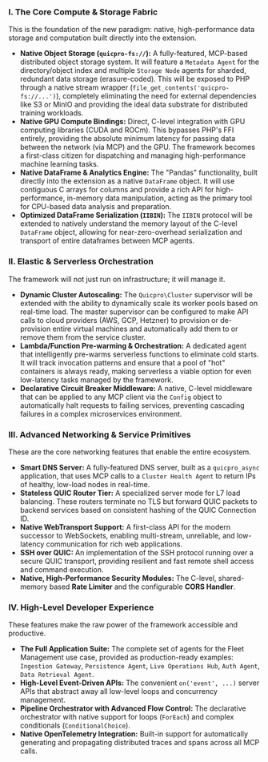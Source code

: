 ### I. The Core Compute & Storage Fabric

This is the foundation of the new paradigm: native, high-performance data storage and computation built directly into the extension.

* **Native Object Storage (`quicpro-fs://`):** A fully-featured, MCP-based distributed object storage system. It will feature a `Metadata Agent` for the directory/object index and multiple `Storage Node` agents for sharded, redundant data storage (erasure-coded). This will be exposed to PHP through a native stream wrapper (`file_get_contents('quicpro-fs://...')`), completely eliminating the need for external dependencies like S3 or MinIO and providing the ideal data substrate for distributed training workloads.
* **Native GPU Compute Bindings:** Direct, C-level integration with GPU computing libraries (CUDA and ROCm). This bypasses PHP's FFI entirely, providing the absolute minimum latency for passing data between the network (via MCP) and the GPU. The framework becomes a first-class citizen for dispatching and managing high-performance machine learning tasks.
* **Native DataFrame & Analytics Engine:** The "Pandas" functionality, built directly into the extension as a native `DataFrame` object. It will use contiguous C arrays for columns and provide a rich API for high-performance, in-memory data manipulation, acting as the primary tool for CPU-based data analysis and preparation.
* **Optimized DataFrame Serialization (`IIBIN`):** The `IIBIN` protocol will be extended to natively understand the memory layout of the C-level `DataFrame` object, allowing for near-zero-overhead serialization and transport of entire dataframes between MCP agents.

### II. Elastic & Serverless Orchestration

The framework will not just run on infrastructure; it will manage it.

* **Dynamic Cluster Autoscaling:** The `Quicpro\Cluster` supervisor will be extended with the ability to dynamically scale its worker pools based on real-time load. The master supervisor can be configured to make API calls to cloud providers (AWS, GCP, Hetzner) to provision or de-provision entire virtual machines and automatically add them to or remove them from the service cluster.
* **Lambda/Function Pre-warming & Orchestration:** A dedicated agent that intelligently pre-warms serverless functions to eliminate cold starts. It will track invocation patterns and ensure that a pool of "hot" containers is always ready, making serverless a viable option for even low-latency tasks managed by the framework.
* **Declarative Circuit Breaker Middleware:** A native, C-level middleware that can be applied to any MCP client via the `Config` object to automatically halt requests to failing services, preventing cascading failures in a complex microservices environment.

### III. Advanced Networking & Service Primitives

These are the core networking features that enable the entire ecosystem.

* **Smart DNS Server:** A fully-featured DNS server, built as a `quicpro_async` application, that uses MCP calls to a `Cluster Health Agent` to return IPs of healthy, low-load nodes in real-time.
* **Stateless QUIC Router Tier:** A specialized server mode for L7 load balancing. These routers terminate no TLS but forward QUIC packets to backend services based on consistent hashing of the QUIC Connection ID.
* **Native WebTransport Support:** A first-class API for the modern successor to WebSockets, enabling multi-stream, unreliable, and low-latency communication for rich web applications.
* **SSH over QUIC:** An implementation of the SSH protocol running over a secure QUIC transport, providing resilient and fast remote shell access and command execution.
* **Native, High-Performance Security Modules:** The C-level, shared-memory based **Rate Limiter** and the configurable **CORS Handler**.

### IV. High-Level Developer Experience

These features make the raw power of the framework accessible and productive.

* **The Full Application Suite:** The complete set of agents for the Fleet Management use case, provided as production-ready examples: `Ingestion Gateway`, `Persistence Agent`, `Live Operations Hub`, `Auth Agent`, `Data Retrieval Agent`.
* **High-Level Event-Driven APIs:** The convenient `on('event', ...)` server APIs that abstract away all low-level loops and concurrency management.
* **Pipeline Orchestrator with Advanced Flow Control:** The declarative orchestrator with native support for loops (`ForEach`) and complex conditionals (`ConditionalChoice`).
* **Native OpenTelemetry Integration:** Built-in support for automatically generating and propagating distributed traces and spans across all MCP calls.